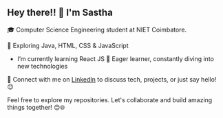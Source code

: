 ## Hey there!! 👋 I'm Sastha 

   
🎓 Computer Science Engineering student at NIET Coimbatore.   
   
🌟 Exploring Java, HTML, CSS & JavaScript  
- I’m currently learning React JS
🚀 Eager learner, constantly diving into new technologies  

🔗 Connect with me on [LinkedIn](https://www.linkedin.com/in/yogasastha) to discuss tech, projects, or just say hello! 😊

Feel free to explore my repositories. Let's collaborate and build amazing things together! 😊🌐
